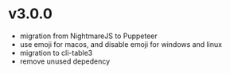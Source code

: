 # v3.0.0
- migration from NightmareJS to Puppeteer
- use emoji for macos, and disable emoji for windows and linux
- migration to cli-table3
- remove unused depedency